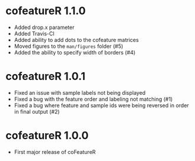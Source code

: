 # cofeatureR 1.1.0

* Added drop.x parameter
* Added Travis-CI
* Added ability to add dots to the cofeature matrices
* Moved figures to the `man/figures` folder (#5)
* Added the ability to specify width of borders (#4)

# cofeatureR 1.0.1

* Fixed an issue with sample labels not being displayed
* Fixed a bug with the feature order and labeling not matching (#1)
* Fixed a bug where feature and sample ids were being reversed in order in final output (#2)

# cofeatureR 1.0.0

* First major release of coFeatureR

